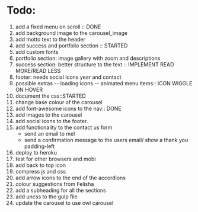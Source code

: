 # Todo:
1. add a fixed menu on scroll :: DONE
2. add background image to the carousel_image
3. add motto text to the header
4. add success and portfolio section :: STARTED
5. add custom fonts
6. portfolio section: image gallery with zoom and descriptions
7. success section: better structure to the text :: IMPLEMENT READ MORE/READ LESS
8. footer: needs social icons year and contact
9. possible extras
   -- loading icons
   -- animated menu items:: ICON WIGGLE ON HOVER
10. document the css::STARTED
11. change base colour of the carousel
12. add font-awesome icons to the nav:: DONE
14. add images to the carousel
15. add social icons to the footer.
16. add functionality to the contact us form
    - send an email to mel
    - send a confirmation message to the users email/ show a thank you padding-left
17. deploy to heroku
18. test for other browsers and mobi  
19. add back to top icon
20. compress js and css
21. add arrow icons to the end of the accordions
22. colour suggestions from Felisha
23. add a subheading for all the sections  
24. add uncss to the gulp file
25. update the carousel to use owl carousel
